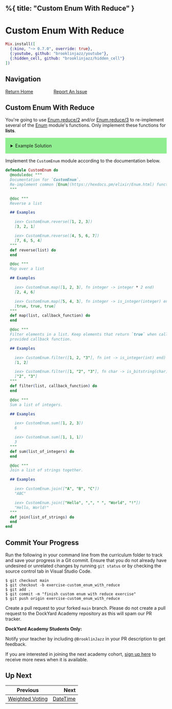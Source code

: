 %{
  title: "Custom Enum With Reduce"
}
---
# Custom Enum With Reduce

```elixir
Mix.install([
  {:kino, "~> 0.7.0", override: true},
  {:youtube, github: "brooklinjazz/youtube"},
  {:hidden_cell, github: "brooklinjazz/hidden_cell"}
])
```

## Navigation

[Return Home](../start.livemd)<span style="padding: 0 30px"></span>
[Report An Issue](https://github.com/DockYard-Academy/beta_curriculum/issues/new?assignees=&labels=&template=issue.md&title=)

## Custom Enum With Reduce

You're going to use [Enum.reduce/2](https://hexdocs.pm/elixir/Enum.html#reduce/2) and/or [Enum.reduce/3](https://hexdocs.pm/elixir/Enum.html#reduce/3) to re-implement several of the [Enum](https://hexdocs.pm/elixir/Enum.html) module's functions. Only implement these functions for **lists**.

<details style="background-color: lightgreen; padding: 1rem;">
<summary>Example Solution</summary>

```elixir
defmodule CustomEnum do
  def reverse(list) do
    Enum.reduce(list, [], fn each, acc -> [each | acc] end)
  end

  def map(list, callback_function) do
    Enum.reduce(list, [], fn each, acc ->
      [callback_function.(each) | acc]
    end)
    |> Enum.reverse()
  end

  def filter(list, callback_function) do
    Enum.reduce(list, [], fn each, acc ->
      if callback_function.(each) do
        [each | acc]
      else
        acc
      end
    end)
    |> Enum.reverse()
  end

  def sum(list) do
    Enum.reduce(list, 0, fn each, acc -> acc + each end)
  end

  def join(list_of_strings) do
    Enum.reduce(list_of_strings, "", fn str, acc -> acc <> str end)
  end
end
```

</details>

Implement the `CustomEnum` module according to the documentation below.

```elixir
defmodule CustomEnum do
  @moduledoc """
  Documentation for `CustomEnum`.
  Re-implement common [Enum](https://hexdocs.pm/elixir/Enum.html) functions using [Enum.reduce/2](https://hexdocs.pm/elixir/Enum.html#reduce/2) or [Enum.reduce/3](https://hexdocs.pm/elixir/Enum.html#reduce/3).
  """

  @doc """
  Reverse a list

  ## Examples

    iex> CustomEnum.reverse([1, 2, 3])
    [3, 2, 1]

    iex> CustomEnum.reverse([4, 5, 6, 7])
    [7, 6, 5, 4]
  """
  def reverse(list) do
  end

  @doc """
  Map over a list

  ## Examples

    iex> CustomEnum.map([1, 2, 3], fn integer -> integer * 2 end)
    [2, 4, 6]

    iex> CustomEnum.map([5, 4, 3], fn integer -> is_integer(integer) end)
    [true, true, true]
  """
  def map(list, callback_function) do
  end

  @doc """
  Filter elements in a list. Keep elements that return `true` when called with the
  provided callback function.

  ## Examples

    iex> CustomEnum.filter([1, 2, "3"], fn int -> is_integer(int) end)
    [1, 2]

    iex> CustomEnum.filter([1, "2", "3"], fn char -> is_bitstring(char) end)
    ["2", "3"]
  """
  def filter(list, callback_function) do
  end

  @doc """
  Sum a list of integers.

  ## Examples

    iex> CustomEnum.sum([1, 2, 3])
    6

    iex> CustomEnum.sum([1, 1, 1])
    3
  """
  def sum(list_of_integers) do
  end

  @doc """
  Join a list of strings together.

  ## Examples

    iex> CustomEnum.join(["A", "B", "C"])
    "ABC"

    iex> CustomEnum.join(["Hello", ",", " ", "World", "!"])
    "Hello, World!"
  """
  def join(list_of_strings) do
  end
end
```

## Commit Your Progress

Run the following in your command line from the curriculum folder to track and save your progress in a Git commit.
Ensure that you do not already have undesired or unrelated changes by running `git status` or by checking the source control tab in Visual Studio Code.

```
$ git checkout main
$ git checkout -b exercise-custom_enum_with_reduce
$ git add .
$ git commit -m "finish custom enum with reduce exercise"
$ git push origin exercise-custom_enum_with_reduce
```

Create a pull request to your forked `main` branch. Please do not create a pull request to the DockYard Academy repository as this will spam our PR tracker.

**DockYard Academy Students Only:**

Notify your teacher by including `@BrooklinJazz` in your PR description to get feedback.

If you are interested in joining the next academy cohort, [sign up here](https://academy.dockyard.com/) to receive more news when it is available.

## Up Next

| Previous                                               | Next                                   |
| ------------------------------------------------------ | -------------------------------------: |
| [Weighted Voting](../exercises/weighted_voting.livemd) | [DateTime](../reading/datetime.livemd) |


